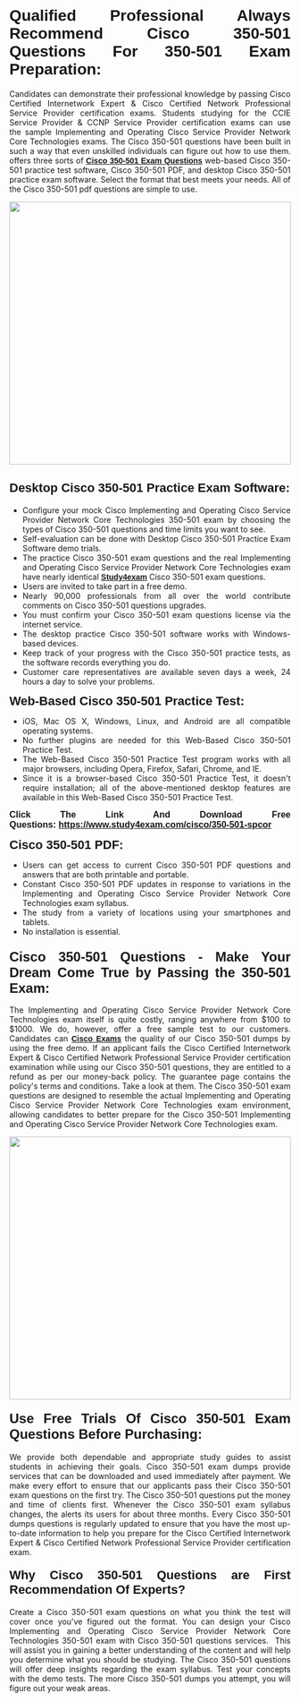 <h1 style="text-align: justify;"><span style="font-family:Verdana,Geneva,sans-serif;"><strong>Qualified Professional Always Recommend Cisco 350-501 Questions For 350-501 Exam Preparation:</strong></span></h1>

<p style="text-align: justify;">Candidates can demonstrate their professional knowledge by passing Cisco Certified Internetwork Expert & Cisco Certified Network Professional Service Provider certification exams. Students studying for the CCIE Service Provider & CCNP Service Provider certification exams can use the sample Implementing and Operating Cisco Service Provider Network Core Technologies exams. The Cisco 350-501 questions have been built in such a way that even unskilled individuals can figure out how to use them. offers three sorts of <a href="https://www.study4exam.com/cisco/350-501-spcor" target="_blank"><span style="font-family:Verdana,Geneva,sans-serif;"><strong>Cisco 350-501 Exam Questions</strong></span></a> web-based Cisco 350-501 practice test software, Cisco 350-501 PDF, and desktop Cisco 350-501 practice exam software. Select the format that best meets your needs. All of the Cisco 350-501 pdf questions are simple to use.</p>

<p style="text-align: justify;"><a href="https://www.study4exam.com/cisco/350-501-spcor"><img alt="" src="https://www.thequestionanswers.com/wp-content/uploads/2022/02/imgpsh_fullsize_anim-1.webp" style="width: 100%; height: 470px;" /></a></p>

<h2 style="text-align: justify;"><span style="font-family:Verdana,Geneva,sans-serif;"><strong><span style="font-size:22px;">Desktop Cisco 350-501 Practice Exam Software:</span></strong></span></h2>

<ul>
	<li style="text-align: justify;">Configure your mock Cisco Implementing and Operating Cisco Service Provider Network Core Technologies 350-501 exam by choosing the types of Cisco 350-501 questions and time limits you want to see.</li>
	<li style="text-align: justify;">Self-evaluation can be done with Desktop Cisco 350-501 Practice Exam Software demo trials.</li>
	<li style="text-align: justify;">The practice Cisco 350-501 exam questions and the real Implementing and Operating Cisco Service Provider Network Core Technologies exam have nearly identical <a href="https://www.study4exam.com/" target="_blank"><span style="font-family:Verdana,Geneva,sans-serif;"><strong>Study4exam</strong></span></a> Cisco 350-501 exam questions.</li>
	<li style="text-align: justify;">Users are invited to take part in a free demo.</li>
	<li style="text-align: justify;">Nearly 90,000 professionals from all over the world contribute comments on Cisco 350-501 questions upgrades.</li>
	<li style="text-align: justify;">You must confirm your Cisco 350-501 exam questions license via the internet service.</li>
	<li style="text-align: justify;">The desktop practice Cisco 350-501 software works with Windows-based devices.</li>
	<li style="text-align: justify;">Keep track of your progress with the Cisco 350-501 practice tests, as the software records everything you do.</li>
	<li style="text-align: justify;">Customer care representatives are available seven days a week, 24 hours a day to solve your problems.</li>
</ul>

<p style="text-align: justify;"><strong><span style="font-size:22px;"><span style="font-family:Verdana,Geneva,sans-serif;">Web-Based Cisco 350-501 Practice Test:</span></span></strong></p>

<ul>
	<li style="text-align: justify;">iOS, Mac OS X, Windows, Linux, and Android are all compatible operating systems.</li>
	<li style="text-align: justify;">No further plugins are needed for this Web-Based Cisco 350-501 Practice Test.</li>
	<li style="text-align: justify;">The Web-Based Cisco 350-501 Practice Test program works with all major browsers, including Opera, Firefox, Safari, Chrome, and IE.</li>
	<li style="text-align: justify;">Since it is a browser-based Cisco 350-501 Practice Test, it doesn't require installation; all of the above-mentioned desktop features are available in this Web-Based Cisco 350-501 Practice Test.</li>
</ul>

<p style="text-align: justify;"><span style="font-size:16px;"><span style="font-family:Tahoma,Geneva,sans-serif;"><strong>Click The Link And Download Free Questions:</strong> <strong><a href="https://www.study4exam.com/cisco/350-501-spcor" target="_blank">https://www.study4exam.com/cisco/350-501-spcor</a></strong></span></span></p>

<p style="text-align: justify;"><strong><span style="font-size:22px;"><span style="font-family:Verdana,Geneva,sans-serif;">Cisco 350-501 PDF:</span></span></strong></p>

<ul>
	<li style="text-align: justify;">Users can get access to current Cisco 350-501 PDF questions and answers that are both printable and portable.</li>
	<li style="text-align: justify;">Constant Cisco 350-501 PDF updates in response to variations in the Implementing and Operating Cisco Service Provider Network Core Technologies exam syllabus.</li>
	<li style="text-align: justify;">The study from a variety of locations using your smartphones and tablets.</li>
	<li style="text-align: justify;">No installation is essential.</li>
</ul>

<h3 style="text-align: justify;"><span style="font-family:Verdana,Geneva,sans-serif;"><strong><span style="font-size:24px;">Cisco 350-501 Questions - Make Your Dream Come True by Passing the 350-501 Exam:</span></strong></span></h3>

<p style="text-align: justify;">The Implementing and Operating Cisco Service Provider Network Core Technologies exam itself is quite costly, ranging anywhere from $100 to $1000. We do, however, offer a free sample test to our customers. Candidates can <a href="https://www.study4exam.com/cisco-exams" target="_blank"><span style="font-family:Verdana,Geneva,sans-serif;"><strong>Cisco Exams</strong></span></a> the quality of our Cisco 350-501 dumps by using the free demo. If an applicant fails the Cisco Certified Internetwork Expert & Cisco Certified Network Professional Service Provider certification examination while using our Cisco 350-501 questions, they are entitled to a refund as per our money-back policy. The guarantee page contains the policy's terms and conditions. Take a look at them. The Cisco 350-501 exam questions are designed to resemble the actual Implementing and Operating Cisco Service Provider Network Core Technologies exam environment, allowing candidates to better prepare for the Cisco 350-501 Implementing and Operating Cisco Service Provider Network Core Technologies exam.</p>

<p style="text-align: center;"><a href="https://www.study4exam.com/cisco/350-501-spcor"><img alt="" src="https://www.thequestionanswers.com/wp-content/uploads/2022/02/imgpsh_fullsize_anim.webp" style="width: 100%; height: 470px;" /></a></p>

<h4 style="text-align: justify;"><span style="font-family:Verdana,Geneva,sans-serif;"><strong><span style="font-size:24px;">Use Free Trials Of Cisco 350-501 Exam Questions Before Purchasing:</span></strong></span></h4>

<p style="text-align: justify;">We provide both dependable and appropriate study guides to assist students in achieving their goals. Cisco 350-501 exam dumps provide services that can be downloaded and used immediately after payment. We make every effort to ensure that our applicants pass their Cisco 350-501 exam questions on the first try. The Cisco 350-501 questions put the money and time of clients first. Whenever the Cisco 350-501 exam syllabus changes, the alerts its users for about three months. Every Cisco 350-501 dumps questions is regularly updated to ensure that you have the most up-to-date information to help you prepare for the Cisco Certified Internetwork Expert & Cisco Certified Network Professional Service Provider certification exam.</p>

<h4 style="text-align: justify;"><strong><span style="font-family:Verdana,Geneva,sans-serif;"><span style="font-size:22px;">Why Cisco 350-501 Questions are First Recommendation Of Experts?</span></span></strong></h4>

<p style="text-align: justify;">Create a Cisco 350-501 exam questions on what you think the test will cover once you've figured out the format. You can design your Cisco Implementing and Operating Cisco Service Provider Network Core Technologies 350-501 exam with Cisco 350-501 questions services.  This will assist you in gaining a better understanding of the content and will help you determine what you should be studying. The Cisco 350-501 questions will offer deep insights regarding the exam syllabus. Test your concepts with the demo tests. The more Cisco 350-501 dumps you attempt, you will figure out your weak areas. </p>
